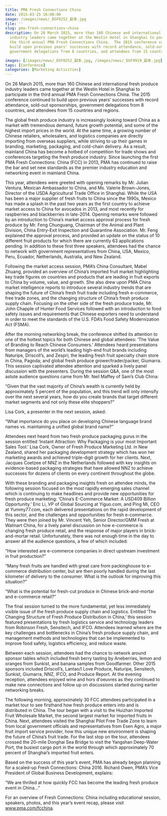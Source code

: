 ```yaml
---
title: PMA Fresh Connections China
date: 2015-03-25 16:00:00
image: /images/news/_DSF0252_副本.jpg
file: ''
slug: pma-fresh-connections-china
description: On 26 March 2015, more than 160 Chinese and international fresh produce
  industry leaders came together at the Westin Hotel in Shanghai to participate in
  the third annual PMA Fresh Connections China.  The 2015 conference continued to
  build upon previous years’ successes with record attendance, sold-out sponsorships,
  government delegations from 8 countries, and attendees from 15 countries and regions.

images: [/images/news/_DSF0252_副本.jpg, /images/news/_DSF9919_副本.jpg]
tags: [Conference]
categories: [Marketing Activities]
---
```

<p>On 26 March 2015, more than 160 Chinese and international fresh produce industry leaders came together at the Westin Hotel in Shanghai to participate in the third annual PMA Fresh Connections China.  The 2015 conference continued to build upon previous years’ successes with record attendance, sold-out sponsorships, government delegations from 8 countries, and attendees from 15 countries and regions.</p>
<p>The global fresh produce industry is increasingly looking toward China as a market with tremendous demand, future growth potential, and some of the highest import prices in the world.  At the same time, a growing number of Chinese retailers, wholesalers, and logistics companies are directly importing from overseas suppliers, while striving to up their games in branding, marketing, packaging, and cold-chain delivery.  As a result, mainland China has become a hotbed of competition for trade shows and conferences targeting the fresh produce industry.  Since launching the first PMA Fresh Connections: China (FCC) in 2013, PMA has continued to raise the bar and set new standards as the premier industry education and networking event in mainland China.</p>
<p>This year, attendees were greeted with opening remarks by Mr. Julian Ventura, Mexican Ambassador to China, and Ms. Valerie Brown-Jones, Director of the USDA Agricultural Trade Office in Shanghai.  While the USA has been a major supplier of fresh fruits to China since the 1990s, Mexico has made a splash in the past two years as the first country to achieve market access to China for avocados in 2013, and most recently for raspberries and blackberries in late-2014.  Opening remarks were followed by an introduction to China’s market access approval process for fresh produce by Mr. Feng Chunguang, Chairman of the Animal and Plant Division, China Entry-Exit Inspection and Quarantine Association.  Mr. Feng explained the approval process, and provided an update on the status of 10 different fruit products for which there are currently 63 applications pending.  In addition to these first three speakers, attendees had the chance to network with government representatives from China, USA, Mexico, Peru, Ecuador, Netherlands, Australia, and New Zealand.</p>
<p>Following the market access session, PMA’s China Consultant, Mabel Zhuang, provided an overview of China’s imported fruit market highlighting key trade figures on countries and products that are leading in fruit exports to China by volume, value, and growth.  She also drew upon PMA China market intelligence reports to introduce several industry trends that are shaping the future of China’s fresh fruit trade including fresh e-commerce, free trade zones, and the changing structure of China’s fresh produce supply chain.  Focusing on the other side of the fresh produce trade, Mr. John Chapple of Hunter Food Services followed with an introduction to food safety issues and requirements that Chinese exporters need to understand in order to meet the standards of the U.S. FDA’s Food Safety Modernization Act (FSMA).</p>
<p>After the morning networking break, the conference shifted its attention to one of the hottest topics for both Chinese and global attendees: ‘The Value of Branding to Reach Chinese Consumers.’  Attendees heard presentations from managers of the world’s leading high-end fruit brands including Naturipe, Driscoll’s, and Zespri; the leading fresh fruit specialty chain store in China, Pagoda; and global fresh produce grower/trader/packer, Giumarra.  This session captivated attendee attention and sparked a lively panel discussion with the presenters.  During the session Q&A, one of the most astute audience questions came from Mr. Neil Maffey of Sam’s Club China:</p>
<p>“Given that the vast majority of China’s wealth is currently held by approximately 5 percent of the population, and this trend will only intensify over the next several years, how do you create brands that target different market segments and not only these elite shoppers?”</p>
<p>Lisa Cork, a presenter in the next session, asked:</p>
<p>“What importance do you place on developing Chinese language brand names vs. maintaining a unified global brand name?”</p>
<p>Attendees next heard from two fresh produce packaging gurus in the session entitled ‘Instant Attraction: Why Packaging is your most Important Sales Tool.’  Lisa Cork, Owner of Fresh Produce Marketing Ltd. in New Zealand, shared her packaging development strategy which has won her marketing awards and achieved triple-digit growth for her clients.  Next, Jacques Coetzee of NNZ in the Netherlands followed with key insights on evidence-based packaging strategies that have allowed NNZ to achieve successes for dozens of clients on every continent throughout the globe.</p>
<p>With these branding and packaging insights fresh on attendee minds, the following session focused on the most rapidly emerging sales channel which is continuing to make headlines and provide new opportunities for fresh produce marketing: ‘China’s E-Commerce Market: A USD409 Billion Opportunity.’  Eric Li, VP of Global Sourcing at Yiguo.com, and Ping Mi, CEO at Yummy77.com, each delivered presentations on the rapid development of this sector, and the challenges and opportunities for fresh e-commerce.  They were then joined by Mr. Vincent Yeh, Senior Director/GMM Fresh at Walmart China, for a lively panel discussion on how e-commerce is changing fresh produce retail, and the response of major players in brick-and-mortar retail.  Unfortunately, there was not enough time in the day to answer all the audience questions, a few of which included:</p>
<p>“How interested are e-commerce companies in direct upstream investment in fruit production?”</p>
<p>“Many fresh fruits are handled with great care from packinghouse to e-commerce distribution center, but are then poorly handled during the last kilometer of delivery to the consumer.  What is the outlook for improving this situation?”</p>
<p>“What is the potential for fresh-cut produce in Chinese brick-and-mortar and e-commerce retail?”</p>
<p>The final session turned to the more fundamental, yet less immediately visible issue of the fresh produce supply chain and logistics.  Entitled ‘The Changing Structure of Fresh Produce Distribution in China,’ this session featured presentations by fresh logistics service and technology leaders from Robinson Fresh, Sensitech, and IFCO.  Attendees learned where are the key challenges and bottlenecks in China’s fresh produce supply chain, and management methods and technologies that can be implemented to improve food safety, logistics efficiency, and reduce waste.</p>
<p>Between each session, attendees had the chance to network around sponsor tables which included fresh berry tasting by Aneberries, lemon and oranges from Sunkist, and banana samples from Goodfarmer.  Other 2015 sponsors included Driscoll’s, Lantao/I Love Produce, Naturipe, Sensitech, Sunkist, Giumarra, NNZ, IFCO, and Produce Report.  At the evening reception, attendees enjoyed wine and hors d'oeuvres as they continued to make new connections and follow up on discussions started during earlier networking breaks.</p>
<p>The following morning, approximately 30 FCC attendees participated in a market tour to see firsthand how fresh produce enters into and is distributed in China.  The tour began with a visit to the Huizhan Imported Fruit Wholesale Market, the second largest market for imported fruits in China.  Next, attendees visited the Shanghai Pilot Free Trade Zone to learn from local government officials and representatives from Esen Agro, a major fruit import service provider, how this unique new environment is shaping the future of China’s fruit trade.  For the last stop on the tour, attendees crossed the 20-mile Donghai Sea Bridge to visit the Yangshan Deep-Water Port, the busiest cargo port in the world through which approximately 70 percent of Shanghai’s imported fruit enters.</p>
<p>Based on the success of this year’s event, PMA has already begun planning for a scaled-up Fresh Connections: China 2016.  Richard Owen, PMA’s Vice President of Global Business Development, explains:</p>
<p>“We are thrilled at how quickly FCC has become the leading fresh produce event in China…” </p>
<p>For an overview of Fresh Connections: China including educational session, speakers, photos, and this year’s event recap, please visit <a href="http://www.pma.com/fcchina">www.pma.com/fcchina</a>.</p>

